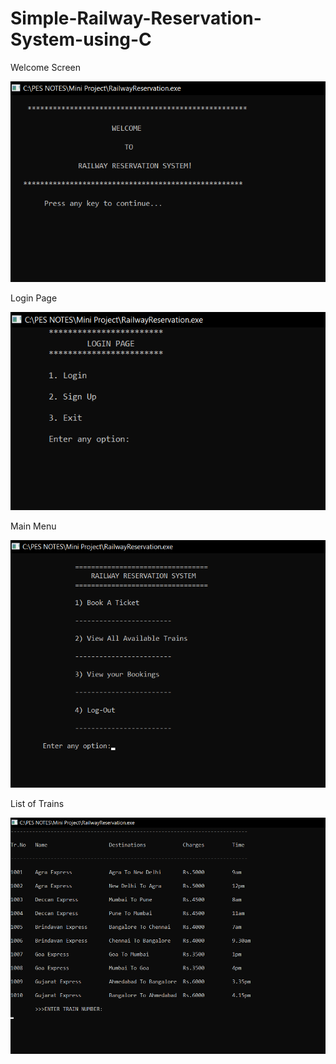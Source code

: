 # Simple-Railway-Reservation-System-using-C

Welcome Screen

![](screenshots/welcome.png)

Login Page

![](screenshots/login%20page.png)

Main Menu

![](screenshots/main%20menu.png)

List of Trains

![](screenshots/list%20of%20trains.png)
